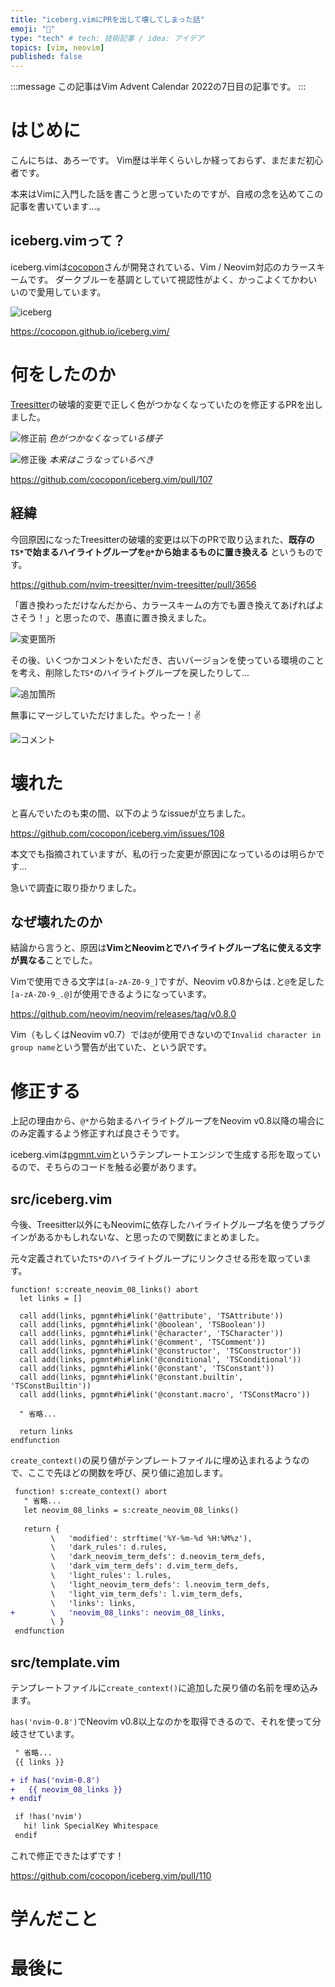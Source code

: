 ```yaml
---
title: "iceberg.vimにPRを出して壊してしまった話"
emoji: "🙏"
type: "tech" # tech: 技術記事 / idea: アイデア
topics: [vim, neovim]
published: false
---
```


:::message
この記事はVim Advent Calendar 2022の7日目の記事です。
:::

# はじめに

こんにちは、あろーです。
Vim歴は半年くらいしか経っておらず、まだまだ初心者です。

本来はVimに入門した話を書こうと思っていたのですが、自戒の念を込めてこの記事を書いています…。

## iceberg.vimって？

iceberg.vimは[cocopon](https://github.com/cocopon)さんが開発されている、Vim / Neovim対応のカラースキームです。
ダークブルーを基調としていて視認性がよく、かっこよくてかわいいので愛用しています。

![iceberg](/images/324f3a00c3ca59/iceberg.png)

https://cocopon.github.io/iceberg.vim/

# 何をしたのか

[Treesitter](https://github.com/nvim-treesitter/nvim-treesitter)の破壊的変更で正しく色がつかなくなっていたのを修正するPRを出しました。

![修正前](/images/324f3a00c3ca59/before.png)
_色がつかなくなっている様子_

![修正後](/images/324f3a00c3ca59/after.png)
_本来はこうなっているべき_

https://github.com/cocopon/iceberg.vim/pull/107

## 経緯

今回原因になったTreesitterの破壊的変更は以下のPRで取り込まれた、**既存の`TS*`で始まるハイライトグループを`@*`から始まるものに置き換える** というものです。

https://github.com/nvim-treesitter/nvim-treesitter/pull/3656

「置き換わっただけなんだから、カラースキームの方でも置き換えてあげればよさそう！」と思ったので、愚直に置き換えました。

![変更箇所](/images/324f3a00c3ca59/diff_1.png)

その後、いくつかコメントをいただき、古いバージョンを使っている環境のことを考え、削除した`TS*`のハイライトグループを戻したりして…

![追加箇所](/images/324f3a00c3ca59/diff_2.png)

無事にマージしていただけました。やったー！✌️

![コメント](/images/324f3a00c3ca59/comment_1.png)

# 壊れた

と喜んでいたのも束の間、以下のようなissueが立ちました。

https://github.com/cocopon/iceberg.vim/issues/108

本文でも指摘されていますが、私の行った変更が原因になっているのは明らかです…

急いで調査に取り掛かりました。

## なぜ壊れたのか

結論から言うと、原因は**VimとNeovimとでハイライトグループ名に使える文字が異なる**ことでした。

Vimで使用できる文字は`[a-zA-Z0-9_]`ですが、Neovim v0.8からは`.`と`@`を足した`[a-zA-Z0-9_.@]`が使用できるようになっています。

https://github.com/neovim/neovim/releases/tag/v0.8.0

Vim（もしくはNeovim v0.7）では`@`が使用できないので`Invalid character in group name`という警告が出ていた、という訳です。

# 修正する

上記の理由から、`@*`から始まるハイライトグループをNeovim v0.8以降の場合にのみ定義するよう修正すれば良さそうです。

iceberg.vimは[pgmnt.vim](https://github.com/cocopon/pgmnt.vim)というテンプレートエンジンで生成する形を取っているので、そちらのコードを触る必要があります。

## src/iceberg.vim

今後、Treesitter以外にもNeovimに依存したハイライトグループ名を使うプラグインがあるかもしれないな、と思ったので関数にまとめました。

元々定義されていた`TS*`のハイライトグループにリンクさせる形を取っています。

```vim:iceberg.vim
function! s:create_neovim_08_links() abort
  let links = []

  call add(links, pgmnt#hi#link('@attribute', 'TSAttribute'))
  call add(links, pgmnt#hi#link('@boolean', 'TSBoolean'))
  call add(links, pgmnt#hi#link('@character', 'TSCharacter'))
  call add(links, pgmnt#hi#link('@comment', 'TSComment'))
  call add(links, pgmnt#hi#link('@constructor', 'TSConstructor'))
  call add(links, pgmnt#hi#link('@conditional', 'TSConditional'))
  call add(links, pgmnt#hi#link('@constant', 'TSConstant'))
  call add(links, pgmnt#hi#link('@constant.builtin', 'TSConstBuiltin'))
  call add(links, pgmnt#hi#link('@constant.macro', 'TSConstMacro'))

  " 省略...

  return links
endfunction
```

`create_context()`の戻り値がテンプレートファイルに埋め込まれるようなので、ここで先ほどの関数を呼び、戻り値に追加します。

```diff vim:iceberg.vim
 function! s:create_context() abort
   " 省略...
   let neovim_08_links = s:create_neovim_08_links()
 
   return {
         \   'modified': strftime('%Y-%m-%d %H:%M%z'),
         \   'dark_rules': d.rules,
         \   'dark_neovim_term_defs': d.neovim_term_defs,
         \   'dark_vim_term_defs': d.vim_term_defs,
         \   'light_rules': l.rules,
         \   'light_neovim_term_defs': l.neovim_term_defs,
         \   'light_vim_term_defs': l.vim_term_defs,
         \   'links': links,
+        \   'neovim_08_links': neovim_08_links,
         \ }
 endfunction
```

## src/template.vim

テンプレートファイルに`create_context()`に追加した戻り値の名前を埋め込みます。

`has('nvim-0.8')`でNeovim v0.8以上なのかを取得できるので、それを使って分岐させています。

```diff vim:template.vim
 " 省略...
 {{ links }}

+ if has('nvim-0.8')
+   {{ neovim_08_links }}
+ endif

 if !has('nvim')
   hi! link SpecialKey Whitespace
 endif
```

これで修正できたはずです！

https://github.com/cocopon/iceberg.vim/pull/110

# 学んだこと

# 最後に
